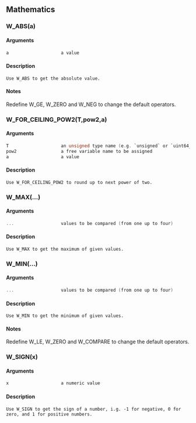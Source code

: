## Mathematics
    
### W_ABS(a)
#### Arguments
```C
a                    a value
```
#### Description
    Use W_ABS to get the absolute value.
#### Notes
Redefine W_GE, W_ZERO and W_NEG to change the default operators.
    
### W_FOR_CEILING_POW2(T,pow2,a)
#### Arguments
```C
T                    an unsigned type name (e.g. `unsigned` or `uint64_t`)
pow2                 a free variable name to be assigned
a                    a value
```
#### Description
    Use W_FOR_CEILING_POW2 to round up to next power of two.
    
### W_MAX(...)
#### Arguments
```C
...                  values to be compared (from one up to four)
```
#### Description
    Use W_MAX to get the maximum of given values.
    
### W_MIN(...)
#### Arguments
```C
...                  values to be compared (from one up to four)
```
#### Description
    Use W_MIN to get the minimum of given values.
#### Notes
Redefine W_LE, W_ZERO and W_COMPARE to change the default operators.
    
### W_SIGN(x)
#### Arguments
```C
x                    a numeric value
```
#### Description
    Use W_SIGN to get the sign of a number, i.g. -1 for negative, 0 for zero, and 1 for positive numbers.
